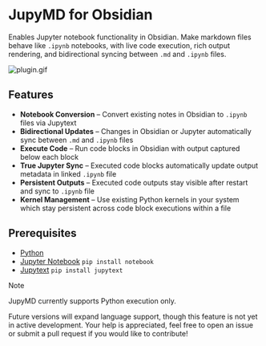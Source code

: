 # JupyMD for Obsidian

Enables Jupyter notebook functionality in Obsidian. Make markdown files behave like `.ipynb` notebooks, with live code execution, rich output rendering, and bidirectional syncing between `.md` and `.ipynb` files.

![plugin.gif](assets/plugin.gif)

## Features

- **Notebook Conversion** – Convert existing notes in Obsidian to `.ipynb` files via Jupytext
- **Bidirectional Updates** – Changes in Obsidian or Jupyter automatically sync between `.md` and `.ipynb` files
- **Execute Code** – Run code blocks in Obsidian with output captured below each block
- **True Jupyter Sync** – Executed code blocks automatically update output metadata in linked `.ipynb` file
- **Persistent Outputs** – Executed code outputs stay visible after restart and sync to `.ipynb` file
- **Kernel Management** – Use existing Python kernels in your system which stay persistent across code block executions within a file 

## Prerequisites

- [Python](https://www.python.org/downloads/)
- [Jupyter Notebook](https://jupyter.org/install)
  `pip install notebook`
- [Jupytext](https://github.com/mwouts/jupytext)
  `pip install jupytext`

> [!NOTE]
> JupyMD currently supports Python execution only.
>
> Future versions will expand language support, though this feature is not yet in active development. Your help is appreciated, feel free to open an issue or submit a pull request if you would like to contribute!
